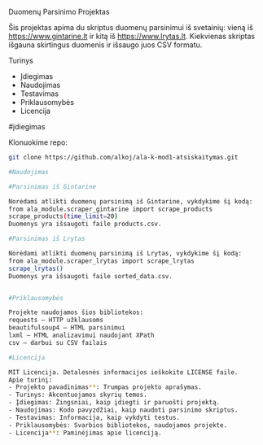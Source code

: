 Duomenų Parsinimo Projektas

Šis projektas apima du skriptus duomenų parsinimui iš svetainių: vieną iš https://www.gintarine.lt ir kitą iš https://www.lrytas.lt. 
Kiekvienas skriptas išgauna skirtingus duomenis ir išsaugo juos CSV formatu.

Turinys

- Įdiegimas
- Naudojimas
- Testavimas
- Priklausomybės
- Licencija

#įdiegimas

Klonuokime repo:
   ```bash
   git clone https://github.com/alkoj/ala-k-mod1-atsiskaitymas.git

#Naudojimas

#Parsinimas iš Gintarine

Norėdami atlikti duomenų parsinimą iš Gintarine, vykdykime šį kodą:
from ala_module.scraper_gintarine import scrape_products
scrape_products(time_limit=20)
Duomenys yra išsaugoti faile products.csv.

#Parsinimas iš Lrytas

Norėdami atlikti duomenų parsinimą iš Lrytas, vykdykime šį kodą:
from ala_module.scraper_lrytas import scrape_lrytas
scrape_lrytas()
Duomenys yra išsaugoti faile sorted_data.csv.


#Priklausomybės

Projekte naudojamos šios bibliotekos:
requests — HTTP užklausoms
beautifulsoup4 — HTML parsinimui
lxml — HTML analizavimui naudojant XPath
csv — darbui su CSV failais

#Licencija

MIT Licencija. Detalesnės informacijos ieškokite LICENSE faile.
  Apie turinį:
- Projekto pavadinimas**: Trumpas projekto aprašymas.
- Turinys: Akcentuojamos skyrių temos.
- Įdiegimas: Žingsniai, kaip įdiegti ir paruošti projektą.
- Naudojimas: Kodo pavyzdžiai, kaip naudoti parsinimo skriptus.
- Testavimas: Informacija, kaip vykdyti testus.
- Priklausomybės: Svarbios bibliotekos, naudojamos projekte.
- Licencija**: Paminėjimas apie licenciją.
